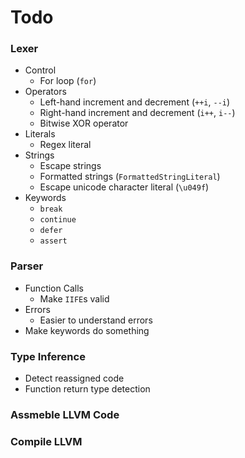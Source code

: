 # Todo
### Lexer
- Control
    - For loop (`for`)
- Operators
    - Left-hand increment and decrement (`++i`, `--i`)
    - Right-hand increment and decrement (`i++`, `i--`)
    - Bitwise XOR operator
- Literals
    - Regex literal
- Strings
    - Escape strings
    - Formatted strings (`FormattedStringLiteral`)
    - Escape unicode character literal (`\u049f`)
- Keywords
    - `break`
    - `continue`
    - `defer`
    - `assert`

### Parser
- Function Calls
    - Make `IIFE`s valid
- Errors
    - Easier to understand errors
- Make keywords do something

### Type Inference
- Detect reassigned code
- Function return type detection

### Assmeble LLVM Code

### Compile LLVM